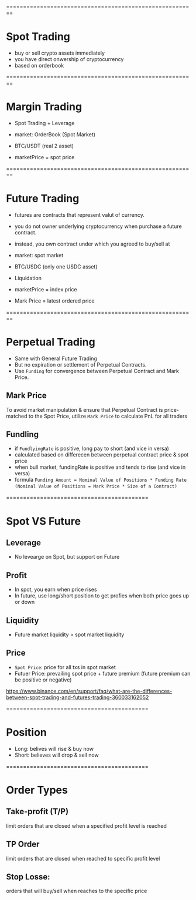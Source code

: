 ========================================================

# Spot Trading

- buy or sell crypto assets immediately
- you have direct onwership of cryptocurrency
- based on orderbook

========================================================

# Margin Trading

- Spot Trading + Leverage

- market: OrderBook (Spot Market)
- BTC/USDT (real 2 asset)
- marketPrice = spot price

========================================================

# Future Trading

- futures are contracts that represent valut of currency.
- you do not owner underlying cryptocurrency when purchase a future contract.
- instead, you own contract under which you agreed to buy/sell at

- market: spot market
- BTC/USDC (only one USDC asset)
- Liquidation
- marketPrice = index price
- Mark Price = latest ordered price

========================================================

# Perpetual Trading

- Same with General Future Trading
- But no expiration or settlement of Perpetual Contracts.
- Use `Funding` for convergence between Perpetual Contract and Mark Price.

## Mark Price

To avoid market manipulation & ensure that Perpetual Contract is price-matched to the Spot Price, utilize `Mark Price` to calculate PnL for all traders

## Fundling

- if `FundlyingRate` is positive, long pay to short (and vice in versa)
- calculated based on differecen between perpetual contract price & spot price
- when bull market, fundingRate is positive and tends to rise (and vice in versa)
- formula
  `Funding Amount = Nominal Value of Positions * Funding Rate`
  `(Nominal Value of Positions = Mark Price * Size of a Contract)`

==========================================

# Spot VS Future

## Leverage

- No levearge on Spot, but support on Future

## Profit

- In spot, you earn when price rises
- In future, use long/short position to get profies when both price goes up or down

## Liquidity

- Future market liquidity > spot market liquidity

## Price

- `Spot Price`: price for all txs in spot market
- Futuer Price: prevailing spot price + future premium (future premium can be positive or negative)

https://www.binance.com/en/support/faq/what-are-the-differences-between-spot-trading-and-futures-trading-360033162052

==========================================

# Position

- Long: belives will rise & buy now
- Short: believes will drop & sell now

==========================================

# Order Types

## Take-profit (T/P)

limit orders that are closed when a specified profit level is reached

## TP Order

limit orders that are closed when reached to specific profit level

## Stop Losse:

orders that will buy/sell when reaches to the specific price
